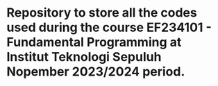 # Repository to store all the codes used during the course EF234101 - Fundamental Programming at Institut Teknologi Sepuluh Nopember 2023/2024 period.
